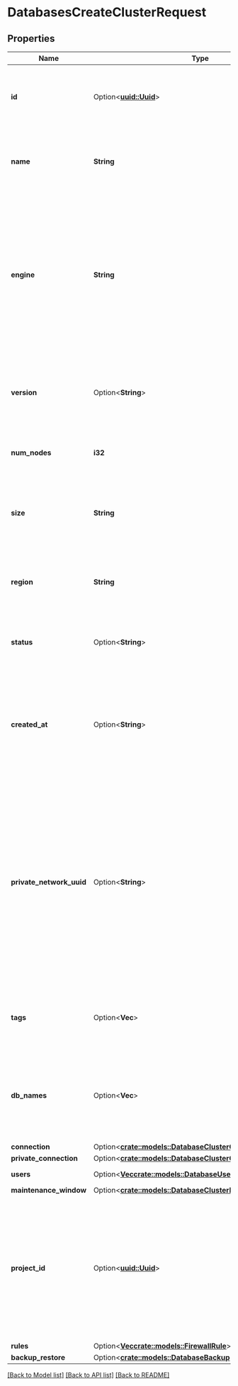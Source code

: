 # DatabasesCreateClusterRequest

## Properties

Name | Type | Description | Notes
------------ | ------------- | ------------- | -------------
**id** | Option<[**uuid::Uuid**](uuid::Uuid.md)> | A unique ID that can be used to identify and reference a database cluster. | [optional][readonly]
**name** | **String** | A unique, human-readable name referring to a database cluster. | 
**engine** | **String** | A slug representing the database engine used for the cluster. The possible values are: \"pg\" for PostgreSQL, \"mysql\" for MySQL, \"redis\" for Redis, and \"mongodb\" for MongoDB. | 
**version** | Option<**String**> | A string representing the version of the database engine in use for the cluster. | [optional]
**num_nodes** | **i32** | The number of nodes in the database cluster. | 
**size** | **String** | The slug identifier representing the size of the nodes in the database cluster. | 
**region** | **String** | The slug identifier for the region where the database cluster is located. | 
**status** | Option<**String**> | A string representing the current status of the database cluster. | [optional][readonly]
**created_at** | Option<**String**> | A time value given in ISO8601 combined date and time format that represents when the database cluster was created. | [optional][readonly]
**private_network_uuid** | Option<**String**> | A string specifying the UUID of the VPC to which the database cluster will be assigned. If excluded, the cluster when creating a new database cluster, it will be assigned to your account's default VPC for the region. | [optional]
**tags** | Option<**Vec<String>**> | An array of tags that have been applied to the database cluster. | [optional]
**db_names** | Option<**Vec<String>**> | An array of strings containing the names of databases created in the database cluster. | [optional][readonly]
**connection** | Option<[**crate::models::DatabaseClusterConnection**](database_cluster_connection.md)> |  | [optional]
**private_connection** | Option<[**crate::models::DatabaseClusterConnection**](database_cluster_connection.md)> |  | [optional]
**users** | Option<[**Vec<crate::models::DatabaseUser>**](database_user.md)> |  | [optional][readonly]
**maintenance_window** | Option<[**crate::models::DatabaseClusterMaintenanceWindow**](database_cluster_maintenance_window.md)> |  | [optional]
**project_id** | Option<[**uuid::Uuid**](uuid::Uuid.md)> | The ID of the project that the database cluster is assigned to. If excluded when creating a new database cluster, it will be assigned to your default project. | [optional]
**rules** | Option<[**Vec<crate::models::FirewallRule>**](firewall_rule.md)> |  | [optional]
**backup_restore** | Option<[**crate::models::DatabaseBackup**](database_backup.md)> |  | [optional]

[[Back to Model list]](../README.md#documentation-for-models) [[Back to API list]](../README.md#documentation-for-api-endpoints) [[Back to README]](../README.md)



